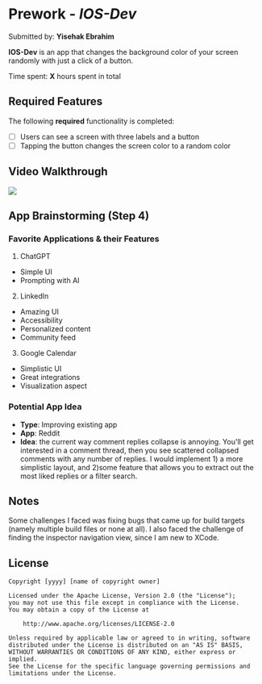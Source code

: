 # Prework - *IOS-Dev*

Submitted by: **Yisehak Ebrahim**

**IOS-Dev** is an app that changes the background color of your screen randomly with just a click of a button.

Time spent: **X** hours spent in total

## Required Features

The following **required** functionality is completed:

- [ ] Users can see a screen with three labels and a button
- [ ] Tapping the button changes the screen color to a random color
 
## Video Walkthrough

<div>
    <a href="https://www.loom.com/share/0878eec5aa5447c0b01ec0b060ab3b17">
    </a>
    <a href="https://www.loom.com/share/0878eec5aa5447c0b01ec0b060ab3b17">
      <img style="max-width:300px;" src="https://cdn.loom.com/sessions/thumbnails/0878eec5aa5447c0b01ec0b060ab3b17-56bc4cc2ca720243-full-play.gif">
    </a>
</div>

## App Brainstorming (Step 4)

### Favorite Applications & their Features
1. ChatGPT
  - Simple UI
  - Prompting with AI
2. LinkedIn
  - Amazing UI
  - Accessibility
  - Personalized content
  - Community feed
3. Google Calendar
  - Simplistic UI
  - Great integrations
  - Visualization aspect

### Potential App Idea
- **Type**: Improving existing app
- **App**: Reddit
- **Idea**: the current way comment replies collapse is annoying. You'll get interested in a comment thread, then you see scattered collapsed comments with any number of replies. I would implement 1) a more simplistic layout, and 2)some feature that allows you to extract out the most liked replies or a filter search.

## Notes

Some challenges I faced was fixing bugs that came up for build targets (namely multiple build files or none at all). I also faced the challenge of finding the inspector navigation view, since I am new to XCode.

## License

    Copyright [yyyy] [name of copyright owner]

    Licensed under the Apache License, Version 2.0 (the "License");
    you may not use this file except in compliance with the License.
    You may obtain a copy of the License at

        http://www.apache.org/licenses/LICENSE-2.0

    Unless required by applicable law or agreed to in writing, software
    distributed under the License is distributed on an "AS IS" BASIS,
    WITHOUT WARRANTIES OR CONDITIONS OF ANY KIND, either express or implied.
    See the License for the specific language governing permissions and
    limitations under the License.